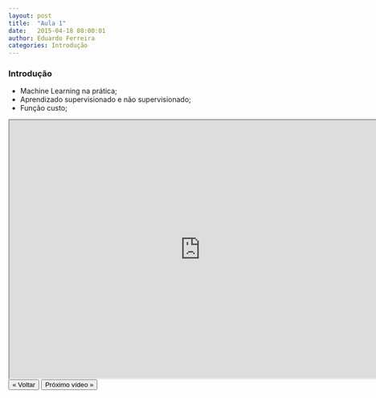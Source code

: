 ```yaml
---
layout: post
title:  "Aula 1"
date:   2015-04-18 08:00:01
author: Eduardo Ferreira
categories: Introdução
---
```


<h3>Introdução</h3>
  <ul>
  <li>Machine Learning na prática;</li>
  <li>Aprendizado supervisionado e não supervisionado;</li>
  <li>Função custo;</li>
</ul>

<center>
<iframe width="760" height="515" src="https://www.youtube.com/embed/zAlX1V3lK5s?autoplay=0"> </iframe>
</center>


<FORM>
<INPUT Type="BUTTON" align="left" Value="&laquo; Voltar" Onclick="window.location.href='https://eduardoleg.github.io/ML4all/'">
<INPUT Type="BUTTON" align="left" Value="Próximo vídeo &raquo;" Onclick="window.location.href='https://eduardoleg.github.io/ML4all/'">
</FORM>
  
